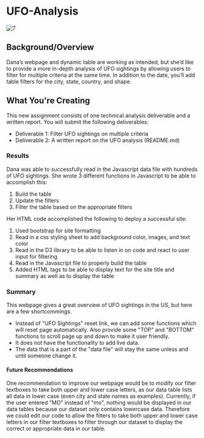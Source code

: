 # UFO-Analysis

![7](https://user-images.githubusercontent.com/94920551/166290114-4c73c011-c164-4cd8-9581-f9420e4b7ef2.png)

## Background/Overview
Dana’s webpage and dynamic table are working as intended, but she’d like to provide a more in-depth analysis of UFO sightings by allowing users to filter for multiple criteria at the same time. In addition to the date, you’ll add table filters for the city, state, country, and shape.

## What You're Creating
This new assignment consists of one technical analysis deliverable and a written report. You will submit the following deliverables:

* Deliverable 1: Filter UFO sightings on multiple criteria
* Deliverable 2: A written report on the UFO analysis (README.md)

### Results
Dana was able to successfully read in the Javascript data file with hundreds of UFO sightings. She wrote 3 different functions in Javascript to be able to accomplish this:
1. Build the table
2. Update the filters
3. Filter the table based on the appropriate filters

Her HTML code accomplished the following to deploy a successful site:
1. Used bootstrap for site formatting
2. Read in a css styling sheet to add background color, images, and text color
3. Read in the D3 library to be able to listen in on code and react to user input for filtering
4. Read in the Javascript file to properly build the table
5. Added HTML tags to be able to display text for the site title and summary as well as to display the table

### Summary
This webpage gives a great overview of UFO sightings in the US, but here are a few shortcommings.
* Instead of "UFO Sightings" reset link, we can add some functions which will reset page automatically. Also provide some "TOP" and "BOTTOM" functions to scroll page up and down to make it user friendly.
* It does not have the functionality to add live data.
* The data that is a part of the "data file" will stay the same unless and until someone change it.

#### Future Recommendations
One recommendation to improve our webpage would be to modify our filter textboxes to take both upper and lower case letters, as our data table lists all data in lower case (even city and state names as examples). 
Currently, if the user entered "MO" instead of "mo", nothing would be displayed in our data tables because our dataset only contains lowercase data. Therefore we could edit our code to allow the filters to take both upper and lower case letters in our filter textboxes to filter through our dataset to display the correct or appropriate data in our table.
